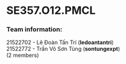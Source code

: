 # SE357.O12.PMCL

### Team information:  
21522702 - Lê Đoàn Tấn Trí (**ledoantantri**)   
21522772 - Trần Võ Sơn Tùng (**sontungexpt**)  
(2 members)
